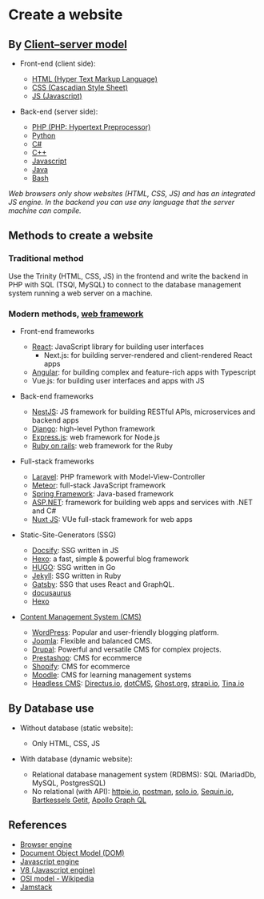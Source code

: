 # Create a website

## By [Client–server model](https://en.wikipedia.org/wiki/Client%E2%80%93server_model)
- Front-end (client side):
    - [HTML (Hyper Text Markup Language)](https://html.spec.whatwg.org/)
    - [CSS (Cascadian Style Sheet)](https://www.w3.org/TR/CSS/#css)
    - [JS (Javascript)](https://javascript.info/)

- Back-end (server side):
    - [PHP (PHP: Hypertext Preprocessor)](https://www.php.net/)
    - [Python](https://www.python.org/)
    - [C#](https://learn.microsoft.com/en-us/dotnet/csharp/)
    - [C++](https://isocpp.org/)
    - [Javascript](https://javascript.info/)
    - [Java](https://www.java.com/en/)
    - [Bash](https://www.gnu.org/software/bash/)

*Web browsers only show websites (HTML, CSS, JS) and has an integrated JS engine. In the backend you can use any language that the server machine can compile.*

## Methods to create a website
### Traditional method
Use the Trinity (HTML, CSS, JS) in the frontend and write the backend in PHP with SQL (TSQl, MySQL) to connect to the database management system running a web server on a machine.

### Modern methods, [web framework](https://en.wikipedia.org/wiki/Web_framework)
- Front-end frameworks
    - [React](https://react.dev/): JavaScript library for building user interfaces
        - Next.js: for building server-rendered and client-rendered React apps
    - [Angular](https://angular.io): for building complex and feature-rich apps with Typescript
    - Vue.js: for building user interfaces and apps with JS

- Back-end frameworks
    - [NestJS](https://nestjs.com/): JS framework for building RESTful APIs, microservices and backend apps
    - [Django](https://www.djangoproject.com/): high-level Python framework
    - [Express.js](http://expressjs.com/): web framework for Node.js
    - [Ruby on rails](https://rubyonrails.org/): web framework for the Ruby

- Full-stack frameworks
    - [Laravel](https://laravel.com/): PHP framework with Model-View-Controller
    - [Meteor](https://www.meteor.com/): full-stack JavaScript framework
    - [Spring Framework](https://spring.io/projects/spring-framework): Java-based framework
    - [ASP.NET](https://dotnet.microsoft.com/en-us/apps/aspnet): framework for building web apps and services with .NET and C#
    - [Nuxt JS](https://nuxtjs.org/): VUe full-stack framework for web apps

- Static-Site-Generators (SSG)
    - [Docsify](https://docsify.js.org/#/): SSG written in JS
    - [Hexo](https://hexo.io/): a fast, simple & powerful blog framework
    - [HUGO](https://gohugo.io/): SSG written in Go
    - [Jekyll](https://jekyllrb.com/): SSG written in Ruby
    - [Gatsby](https://www.gatsbyjs.com/): SSG that uses React and GraphQL.
    - [docusaurus](https://docusaurus.io/)
    - [Hexo](https://hexo.io/) 

- [Content Management System (CMS)](https://en.wikipedia.org/wiki/List_of_content_management_systems)
    - [WordPress](https://wordpress.org/): Popular and user-friendly blogging platform.
    - [Joomla](https://www.joomla.org/): Flexible and balanced CMS.
    - [Drupal](https://www.drupal.org/): Powerful and versatile CMS for complex projects.
    - [Prestashop](https://www.prestashop.com/en): CMS for ecommerce
    - [Shopify](https://www.shopify.com/): CMS for ecommerce
    - [Moodle](https://moodle.org/): CMS for learning management systems
    - [Headless CMS](https://jamstack.org/headless-cms/): [Directus.io](https://directus.io/), [dotCMS](https://www.dotcms.com/), [Ghost.org](https://ghost.org/), [strapi.io](https://strapi.io/), [Tina.io](https://tina.io/)


## By Database use
- Without database (static website):
    - Only HTML, CSS, JS

- With database (dynamic website):
    - Relational database management system (RDBMS): SQL (MariadDb, MySQL, PostgresSQL)
    - No relational (with API): [httpie.io](https://httpie.io/), [postman](https://www.postman.com/), [solo.io](https://www.solo.io/), [Sequin.io](https://www.sequin.io/), [Bartkessels Getit](https://getit.bartkessels.net/), [Apollo Graph QL](https://www.apollographql.com/)


## References
- [Browser engine](https://en.wikipedia.org/wiki/Browser_engine)
- [Document Object Model (DOM)](https://en.wikipedia.org/wiki/Document_Object_Model)
- [Javascript engine](https://en.wikipedia.org/wiki/JavaScript_engine)
- [V8 (Javascript engine)](https://en.wikipedia.org/wiki/V8_(JavaScript_engine))
- [OSI model - Wikipedia](https://en.wikipedia.org/wiki/OSI_model)
- [Jamstack](https://jamstack.org/)
